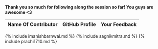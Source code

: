 **Thank you so much for following along the session so far! You guys are awesome <3**

| Name Of Contributor | GitHub Profile | Your Feedback |
| - | - | - |
{% include imanishbarnwal.md %}
{% include sagnikmitra.md %}
{% include prachi1710.md %}
